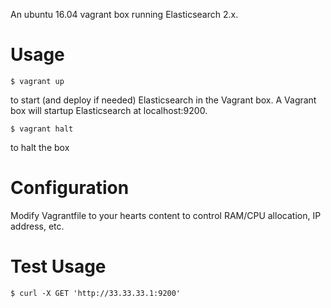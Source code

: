An ubuntu 16.04 vagrant box running Elasticsearch 2.x.

# Usage

    $ vagrant up

to start (and deploy if needed) Elasticsearch in the Vagrant box. A Vagrant box will startup Elasticsearch at localhost:9200.

    $ vagrant halt

to halt the box

# Configuration

Modify Vagrantfile to your hearts content to control RAM/CPU allocation, IP address, etc.


# Test Usage

  	$ curl -X GET 'http://33.33.33.1:9200'
